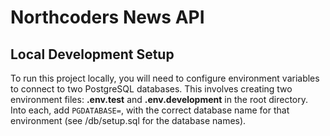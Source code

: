 # Northcoders News API

## Local Development Setup

To run this project locally, you will need to configure environment variables to connect to two PostgreSQL databases. This involves creating two environment files: **.env.test** and **.env.development** in the root directory. Into each, add `PGDATABASE=`, with the correct database name for that environment (see /db/setup.sql for the database names).
